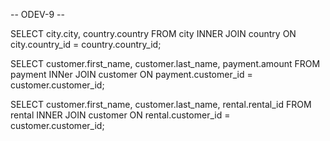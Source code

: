 -- ODEV-9  --

SELECT city.city, country.country FROM city
INNER JOIN country ON city.country_id = country.country_id;

SELECT customer.first_name, customer.last_name, payment.amount FROM payment
INNer JOIN customer ON payment.customer_id = customer.customer_id;

SELECT customer.first_name, customer.last_name, rental.rental_id FROM rental
INNER JOIN customer ON rental.customer_id = customer.customer_id;
